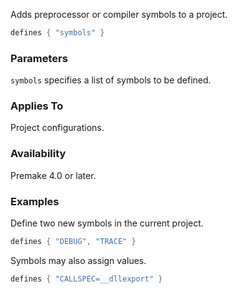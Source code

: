 Adds preprocessor or compiler symbols to a project.

```lua
defines { "symbols" }
```

### Parameters ###

`symbols` specifies a list of symbols to be defined.

### Applies To ###

Project configurations.

### Availability ###

Premake 4.0 or later.

### Examples ###

Define two new symbols in the current project.

```lua
defines { "DEBUG", "TRACE" }
```

Symbols may also assign values.

```lua
defines { "CALLSPEC=__dllexport" }
```
